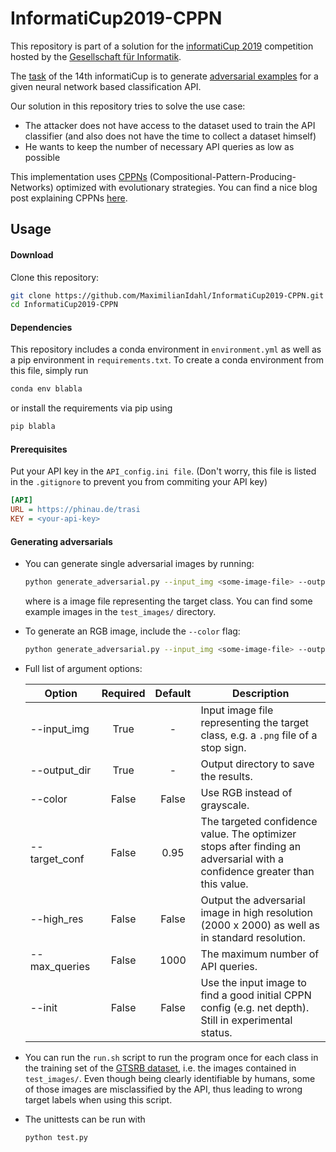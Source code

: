 # InformatiCup2019-CPPN

This repository is part of a solution for the [informatiCup 2019](http://www.informaticup.de) competition
hosted by the [Gesellschaft für Informatik](https://gi.de).

The [task](https://github.com/InformatiCup/InformatiCup2019/blob/master/Irrbilder.pdf) 
of the 14th informatiCup is to generate [adversarial examples](https://blog.openai.com/adversarial-example-research/) 
for a given neural network based classification API.

Our solution in this repository tries to solve the use case:
* The attacker does not have access to the dataset used to train the API classifier 
(and also does not have the time to collect a dataset himself)
* He wants to keep the number of necessary API queries as low as possible

This implementation uses [CPPNs](https://en.wikipedia.org/wiki/Compositional_pattern-producing_network)
(Compositional-Pattern-Producing-Networks) optimized with evolutionary strategies.
You can find a nice blog post explaining CPPNs [here](http://blog.otoro.net/2016/03/25/generating-abstract-patterns-with-tensorflow/).



## Usage

#### Download

Clone this repository:
```bash
git clone https://github.com/MaximilianIdahl/InformatiCup2019-CPPN.git
cd InformatiCup2019-CPPN
```
#### Dependencies

This repository includes a conda environment in `environment.yml` as well as a pip environment in `requirements.txt`.
To create a conda environment from this file, simply run
```bash
conda env blabla
```
or install the requirements via pip using
```bash
pip blabla
```

#### Prerequisites
Put your API key in the `API_config.ini file`. (Don't worry, this file is listed in the `.gitignore` to prevent you from commiting your API key)
```ini
[API]
URL = https://phinau.de/trasi
KEY = <your-api-key>
```
#### Generating adversarials
* You can generate single adversarial images by running:
    ```bash
    python generate_adversarial.py --input_img <some-image-file> --output_dir <some-directory>
    ```
   where <some-image-file> is a image file representing the target class. 
   You can find some example images in the `test_images/` directory.
* To generate an RGB image, include the `--color` flag:
    ```bash
    python generate_adversarial.py --input_img <some-image-file> --output_dir <some-directory> --color
    ```
* Full list of argument options:

    |Option|Required|Default|Description|
    |------|:------:|:-----:|-----------|
    |--input_img|True|-|Input image file representing the target class, e.g. a `.png` file of a stop sign.|
    |--output_dir|True|-|Output directory to save the results.|
    |--color|False|False|Use RGB instead of grayscale.|
    |--target_conf|False|0.95|The targeted confidence value. The optimizer stops after finding an adversarial with a confidence greater than this value.|
    |--high_res|False|False|Output the adversarial image in high resolution (2000 x 2000) as well as in standard resolution.|
    |--max_queries|False|1000|The maximum number of API queries.|
    |--init|False|False|Use the input image to find a good initial CPPN config (e.g. net depth). Still in experimental status.|

* You can run the `run.sh` script to run the program once for each class in the training 
set of the [GTSRB dataset](http://benchmark.ini.rub.de/), i.e. the images contained in `test_images/`. Even though being clearly identifiable by humans, some of those 
images are misclassified by the API, thus leading to wrong target labels when using this script.

* The unittests can be run with
    ```bash
    python test.py
    ```




